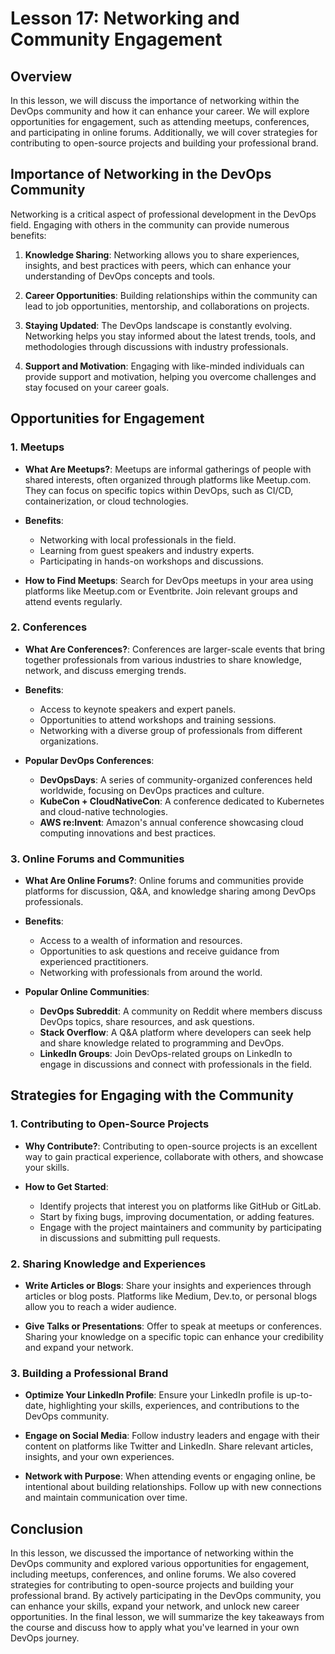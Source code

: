 # Lesson 17: Networking and Community Engagement

## Overview

In this lesson, we will discuss the importance of networking within the DevOps community and how it can enhance your career. We will explore opportunities for engagement, such as attending meetups, conferences, and participating in online forums. Additionally, we will cover strategies for contributing to open-source projects and building your professional brand.

## Importance of Networking in the DevOps Community

Networking is a critical aspect of professional development in the DevOps field. Engaging with others in the community can provide numerous benefits:

1. **Knowledge Sharing**: Networking allows you to share experiences, insights, and best practices with peers, which can enhance your understanding of DevOps concepts and tools.

2. **Career Opportunities**: Building relationships within the community can lead to job opportunities, mentorship, and collaborations on projects.

3. **Staying Updated**: The DevOps landscape is constantly evolving. Networking helps you stay informed about the latest trends, tools, and methodologies through discussions with industry professionals.

4. **Support and Motivation**: Engaging with like-minded individuals can provide support and motivation, helping you overcome challenges and stay focused on your career goals.

## Opportunities for Engagement

### 1. Meetups

- **What Are Meetups?**: Meetups are informal gatherings of people with shared interests, often organized through platforms like Meetup.com. They can focus on specific topics within DevOps, such as CI/CD, containerization, or cloud technologies.

- **Benefits**:
  - Networking with local professionals in the field.
  - Learning from guest speakers and industry experts.
  - Participating in hands-on workshops and discussions.

- **How to Find Meetups**: Search for DevOps meetups in your area using platforms like Meetup.com or Eventbrite. Join relevant groups and attend events regularly.

### 2. Conferences

- **What Are Conferences?**: Conferences are larger-scale events that bring together professionals from various industries to share knowledge, network, and discuss emerging trends.

- **Benefits**:
  - Access to keynote speakers and expert panels.
  - Opportunities to attend workshops and training sessions.
  - Networking with a diverse group of professionals from different organizations.

- **Popular DevOps Conferences**:
  - **DevOpsDays**: A series of community-organized conferences held worldwide, focusing on DevOps practices and culture.
  - **KubeCon + CloudNativeCon**: A conference dedicated to Kubernetes and cloud-native technologies.
  - **AWS re:Invent**: Amazon's annual conference showcasing cloud computing innovations and best practices.

### 3. Online Forums and Communities

- **What Are Online Forums?**: Online forums and communities provide platforms for discussion, Q&A, and knowledge sharing among DevOps professionals.

- **Benefits**:
  - Access to a wealth of information and resources.
  - Opportunities to ask questions and receive guidance from experienced practitioners.
  - Networking with professionals from around the world.

- **Popular Online Communities**:
  - **DevOps Subreddit**: A community on Reddit where members discuss DevOps topics, share resources, and ask questions.
  - **Stack Overflow**: A Q&A platform where developers can seek help and share knowledge related to programming and DevOps.
  - **LinkedIn Groups**: Join DevOps-related groups on LinkedIn to engage in discussions and connect with professionals in the field.

## Strategies for Engaging with the Community

### 1. Contributing to Open-Source Projects

- **Why Contribute?**: Contributing to open-source projects is an excellent way to gain practical experience, collaborate with others, and showcase your skills.

- **How to Get Started**:
  - Identify projects that interest you on platforms like GitHub or GitLab.
  - Start by fixing bugs, improving documentation, or adding features.
  - Engage with the project maintainers and community by participating in discussions and submitting pull requests.

### 2. Sharing Knowledge and Experiences

- **Write Articles or Blogs**: Share your insights and experiences through articles or blog posts. Platforms like Medium, Dev.to, or personal blogs allow you to reach a wider audience.

- **Give Talks or Presentations**: Offer to speak at meetups or conferences. Sharing your knowledge on a specific topic can enhance your credibility and expand your network.

### 3. Building a Professional Brand

- **Optimize Your LinkedIn Profile**: Ensure your LinkedIn profile is up-to-date, highlighting your skills, experiences, and contributions to the DevOps community.

- **Engage on Social Media**: Follow industry leaders and engage with their content on platforms like Twitter and LinkedIn. Share relevant articles, insights, and your own experiences.

- **Network with Purpose**: When attending events or engaging online, be intentional about building relationships. Follow up with new connections and maintain communication over time.

## Conclusion

In this lesson, we discussed the importance of networking within the DevOps community and explored various opportunities for engagement, including meetups, conferences, and online forums. We also covered strategies for contributing to open-source projects and building your professional brand. By actively participating in the DevOps community, you can enhance your skills, expand your network, and unlock new career opportunities. In the final lesson, we will summarize the key takeaways from the course and discuss how to apply what you've learned in your own DevOps journey.